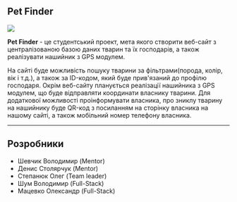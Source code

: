 <h2>Pet Finder</h2>
<img src="https://i.imgur.com/Ih03DMi.png">
<p><b>Pet Finder</b> - це студентський проект, мета якого створити веб-сайт з централізованою базою даних тварин та їх господарів, а також реалізувати нашийник з GPS модулем.</p>
<p>
На сайті буде можливість пошуку тварини за фільтрами(порода, колір, вік і т.д.), а також за ID-кодом, який буде прив'язаний до профілю господаря. Окрім веб-сайту планується реалізації нашийника з GPS модулем, що буде відправляти координати власнику тварини. Для додаткової можливості проінформувати власника, про зниклу тварину на нашийнику буде QR-код з посиланням на сторінку власника на нашому сайті, а також мобільний номер телефону власника.</b></p>
<hr>
<h2>Розробники</h2>
<ul>
  <li>Шевчик Володимир (Mentor)</li>
  <li>Денис Столярчук (Mentor)</li>
  <li>Степанюк Олег (Team leader)</li>
  <li>Шум Володимир (Full-Stack)</li>
  <li>Мацевко Олександр (Full-Stack)</li>
</ul>
